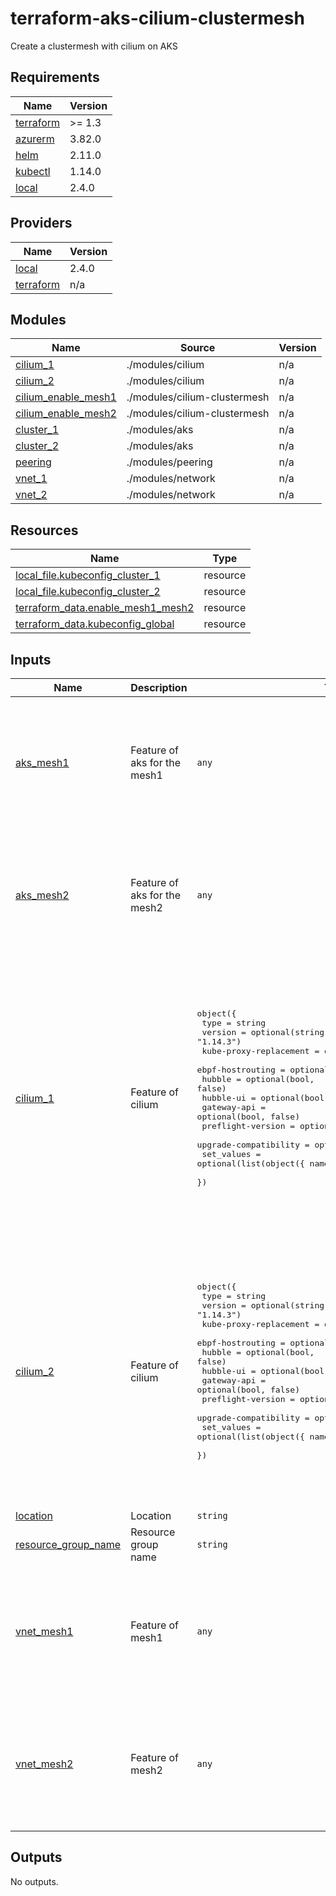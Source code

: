 # terraform-aks-cilium-clustermesh
Create a clustermesh with cilium on AKS

<!-- BEGINNING OF PRE-COMMIT-TERRAFORM DOCS HOOK -->
## Requirements

| Name | Version |
|------|---------|
| <a name="requirement_terraform"></a> [terraform](#requirement\_terraform) | >= 1.3 |
| <a name="requirement_azurerm"></a> [azurerm](#requirement\_azurerm) | 3.82.0 |
| <a name="requirement_helm"></a> [helm](#requirement\_helm) | 2.11.0 |
| <a name="requirement_kubectl"></a> [kubectl](#requirement\_kubectl) | 1.14.0 |
| <a name="requirement_local"></a> [local](#requirement\_local) | 2.4.0 |

## Providers

| Name | Version |
|------|---------|
| <a name="provider_local"></a> [local](#provider\_local) | 2.4.0 |
| <a name="provider_terraform"></a> [terraform](#provider\_terraform) | n/a |

## Modules

| Name | Source | Version |
|------|--------|---------|
| <a name="module_cilium_1"></a> [cilium\_1](#module\_cilium\_1) | ./modules/cilium | n/a |
| <a name="module_cilium_2"></a> [cilium\_2](#module\_cilium\_2) | ./modules/cilium | n/a |
| <a name="module_cilium_enable_mesh1"></a> [cilium\_enable\_mesh1](#module\_cilium\_enable\_mesh1) | ./modules/cilium-clustermesh | n/a |
| <a name="module_cilium_enable_mesh2"></a> [cilium\_enable\_mesh2](#module\_cilium\_enable\_mesh2) | ./modules/cilium-clustermesh | n/a |
| <a name="module_cluster_1"></a> [cluster\_1](#module\_cluster\_1) | ./modules/aks | n/a |
| <a name="module_cluster_2"></a> [cluster\_2](#module\_cluster\_2) | ./modules/aks | n/a |
| <a name="module_peering"></a> [peering](#module\_peering) | ./modules/peering | n/a |
| <a name="module_vnet_1"></a> [vnet\_1](#module\_vnet\_1) | ./modules/network | n/a |
| <a name="module_vnet_2"></a> [vnet\_2](#module\_vnet\_2) | ./modules/network | n/a |

## Resources

| Name | Type |
|------|------|
| [local_file.kubeconfig_cluster_1](https://registry.terraform.io/providers/hashicorp/local/2.4.0/docs/resources/file) | resource |
| [local_file.kubeconfig_cluster_2](https://registry.terraform.io/providers/hashicorp/local/2.4.0/docs/resources/file) | resource |
| [terraform_data.enable_mesh1_mesh2](https://registry.terraform.io/providers/hashicorp/terraform/latest/docs/resources/data) | resource |
| [terraform_data.kubeconfig_global](https://registry.terraform.io/providers/hashicorp/terraform/latest/docs/resources/data) | resource |

## Inputs

| Name | Description | Type | Default | Required |
|------|-------------|------|---------|:--------:|
| <a name="input_aks_mesh1"></a> [aks\_mesh1](#input\_aks\_mesh1) | Feature of aks for the mesh1 | `any` | <pre>{<br>  "kubeconfig": "kubeconfig-cluster1",<br>  "name": "cilium-clustermesh1",<br>  "network_profile": {<br>    "dns_service_ip": "10.11.0.10",<br>    "service_cidr": "10.11.0.0/16"<br>  },<br>  "version": "1.27"<br>}</pre> | no |
| <a name="input_aks_mesh2"></a> [aks\_mesh2](#input\_aks\_mesh2) | Feature of aks for the mesh2 | `any` | <pre>{<br>  "kubeconfig": "kubeconfig-cluster2",<br>  "name": "cilium-clustermesh2",<br>  "network_profile": {<br>    "dns_service_ip": "10.21.0.10",<br>    "service_cidr": "10.21.0.0/16"<br>  },<br>  "version": "1.27"<br>}</pre> | no |
| <a name="input_cilium_1"></a> [cilium\_1](#input\_cilium\_1) | Feature of cilium | <pre>object({<br>    type                   = string<br>    version                = optional(string, "1.14.3")<br>    kube-proxy-replacement = optional(bool, false)<br>    ebpf-hostrouting       = optional(bool, false)<br>    hubble                 = optional(bool, false)<br>    hubble-ui              = optional(bool, false)<br>    gateway-api            = optional(bool, false)<br>    preflight-version      = optional(string, null)<br>    upgrade-compatibility  = optional(string, null)<br>    set_values             = optional(list(object({ name = string, value = string })))<br>  })</pre> | <pre>{<br>  "ebpf-hostrouting": true,<br>  "hubble": true,<br>  "kube-proxy-replacement": true,<br>  "set_values": [<br>    {<br>      "name": "cluster.id",<br>      "value": "1"<br>    },<br>    {<br>      "name": "cluster.name",<br>      "value": "cilium-clustermesh1"<br>    },<br>    {<br>      "name": "ipam.operator.clusterPoolIPv4PodCIDRList",<br>      "value": "{10.10.0.0/16}"<br>    }<br>  ],<br>  "type": "cilium_custom",<br>  "version": "1.14.3"<br>}</pre> | no |
| <a name="input_cilium_2"></a> [cilium\_2](#input\_cilium\_2) | Feature of cilium | <pre>object({<br>    type                   = string<br>    version                = optional(string, "1.14.3")<br>    kube-proxy-replacement = optional(bool, false)<br>    ebpf-hostrouting       = optional(bool, false)<br>    hubble                 = optional(bool, false)<br>    hubble-ui              = optional(bool, false)<br>    gateway-api            = optional(bool, false)<br>    preflight-version      = optional(string, null)<br>    upgrade-compatibility  = optional(string, null)<br>    set_values             = optional(list(object({ name = string, value = string })))<br>  })</pre> | <pre>{<br>  "ebpf-hostrouting": true,<br>  "hubble": true,<br>  "kube-proxy-replacement": true,<br>  "set_values": [<br>    {<br>      "name": "cluster.id",<br>      "value": "2"<br>    },<br>    {<br>      "name": "cluster.name",<br>      "value": "cilium-clustermesh2"<br>    },<br>    {<br>      "name": "ipam.operator.clusterPoolIPv4PodCIDRList",<br>      "value": "{10.20.0.0/16}"<br>    }<br>  ],<br>  "type": "cilium_custom",<br>  "version": "1.14.3"<br>}</pre> | no |
| <a name="input_location"></a> [location](#input\_location) | Location | `string` | n/a | yes |
| <a name="input_resource_group_name"></a> [resource\_group\_name](#input\_resource\_group\_name) | Resource group name | `string` | n/a | yes |
| <a name="input_vnet_mesh1"></a> [vnet\_mesh1](#input\_vnet\_mesh1) | Feature of mesh1 | `any` | <pre>{<br>  "address_space": [<br>    "192.168.10.0/24"<br>  ],<br>  "name": "clustermesh1",<br>  "subnet_cidr": [<br>    "192.168.10.0/24"<br>  ],<br>  "subnet_name": "nodesubnet"<br>}</pre> | no |
| <a name="input_vnet_mesh2"></a> [vnet\_mesh2](#input\_vnet\_mesh2) | Feature of mesh2 | `any` | <pre>{<br>  "address_space": [<br>    "192.168.20.0/24"<br>  ],<br>  "name": "clustermesh2",<br>  "subnet_cidr": [<br>    "192.168.20.0/24"<br>  ],<br>  "subnet_name": "nodesubnet"<br>}</pre> | no |

## Outputs

No outputs.
<!-- END OF PRE-COMMIT-TERRAFORM DOCS HOOK -->